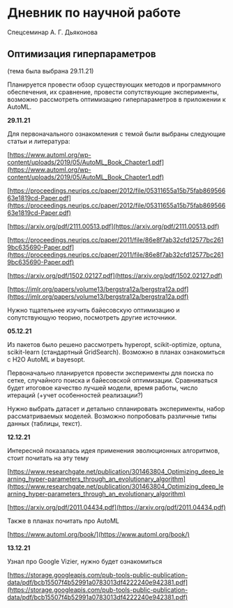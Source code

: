 # Дневник по научной работе
Спецсеминар А. Г. Дьяконова
## Оптимизация гиперпараметров
(тема была выбрана 29.11.21)

Планируется провести обзор существующих методов и программного обеспечения, их сравнение, провести сопутствующие эксперименты, возможно рассмотреть оптимизацию гиперпараметров в приложении к AutoML.

**29.11.21**

Для первоначального ознакомления с темой были выбраны следующие статьи и литература:

[https://www.automl.org/wp-content/uploads/2019/05/AutoML_Book_Chapter1.pdf](https://www.automl.org/wp-content/uploads/2019/05/AutoML_Book_Chapter1.pdf)

[https://proceedings.neurips.cc/paper/2012/file/05311655a15b75fab86956663e1819cd-Paper.pdf](https://proceedings.neurips.cc/paper/2012/file/05311655a15b75fab86956663e1819cd-Paper.pdf)

[https://arxiv.org/pdf/2111.00513.pdf](https://arxiv.org/pdf/2111.00513.pdf)

[https://proceedings.neurips.cc/paper/2011/file/86e8f7ab32cfd12577bc2619bc635690-Paper.pdf](https://proceedings.neurips.cc/paper/2011/file/86e8f7ab32cfd12577bc2619bc635690-Paper.pdf)

[https://arxiv.org/pdf/1502.02127.pdf](https://arxiv.org/pdf/1502.02127.pdf)

[https://jmlr.org/papers/volume13/bergstra12a/bergstra12a.pdf](https://jmlr.org/papers/volume13/bergstra12a/bergstra12a.pdf)

Нужно тщательнее изучить байесовскую оптимизацию и сопутствующую теорию, посмотреть другие источники.

**05.12.21**

Из пакетов было решено рассмотреть hyperopt, scikit-optimize, optuna, scikit-learn (стандартный GridSearch). Возможно в планах ознакомиться с H2O AutoML и bayesopt.

Первоначально планируется провести эксперименты для поиска по сетке, случайного поиска и байесовской оптимизации. Сравниваться будет итоговое качество лучшей модели, время работы, число итераций (+учет особенностей реализации?)

Нужно выбрать датасет и детально спланировать эксперименты, набор рассматриваемых моделей. Возможно попробовать различные типы данных (таблицы, текст).

**12.12.21**

Интересной показалась идея применения эволюционных алгоритмов, стоит почитать на эту тему

[https://www.researchgate.net/publication/301463804_Optimizing_deep_learning_hyper-parameters_through_an_evolutionary_algorithm](https://www.researchgate.net/publication/301463804_Optimizing_deep_learning_hyper-parameters_through_an_evolutionary_algorithm)

[https://arxiv.org/pdf/2011.04434.pdf](https://arxiv.org/pdf/2011.04434.pdf)

Также в планах почитать про AutoML

[https://www.automl.org/book/](https://www.automl.org/book/)

**13.12.21**

Узнал про Google Vizier, нужно будет ознакомиться

[https://storage.googleapis.com/pub-tools-public-publication-data/pdf/bcb15507f4b52991a0783013df4222240e942381.pdf](https://storage.googleapis.com/pub-tools-public-publication-data/pdf/bcb15507f4b52991a0783013df4222240e942381.pdf)
